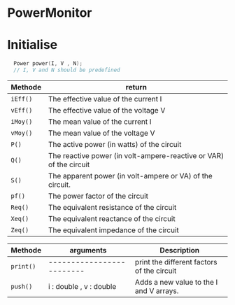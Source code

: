 <!-- doc -->
# PowerMonitor   
    
# Initialise   
```ino     
  Power power(I, V , N); 
  // I, V and N should be predefined 
```  

| Methode | return |
| --- | ----------- |
| `iEff()` | The effective value of the current I |
| `vEff()` | The effective value of the voltage V |
| `iMoy()` | The mean value of the current I |
| `vMoy()` | The mean value of the voltage V |
| `P()` | The active power (in watts) of the circuit |
| `Q()` | The reactive power (in volt-ampere-reactive or VAR) of the circuit|
| `S()` | The apparent power (in volt-ampere or VA) of the circuit.|
| `pf()` | The power factor of the circuit |
| `Req()` | The equivalent resistance of the circuit |
| `Xeq()` | The equivalent reactance of the circuit |
| `Zeq()` | The equivalent impedance of the circuit |

| Methode | arguments | Description |
| --- | ------------- |-----------------|
| `print()`|-------------------------|print the different factors of the circuit |
| `push()` | i : double , v : double | Adds a new value to the I and V arrays. |





